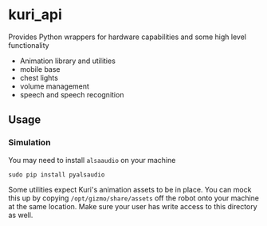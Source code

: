 # kuri_api

Provides Python wrappers for hardware capabilities and some high level functionality 

* Animation library and utilities
* mobile base
* chest lights
* volume management
* speech and speech recognition

## Usage

### Simulation

You may need to install `alsaaudio` on your machine

    sudo pip install pyalsaudio
    
Some utilities expect Kuri's animation assets to be in place. You can mock this up by copying `/opt/gizmo/share/assets` off the robot onto your machine at the same location. Make sure your user has write access to this directory as well. 